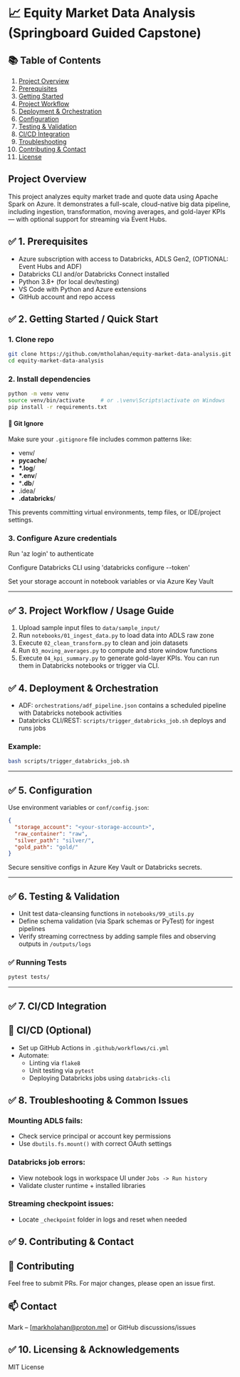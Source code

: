 # 📈 Equity Market Data Analysis (Springboard Guided Capstone)

## 📚 Table of Contents
1. [Project Overview](#project-overview)
2. [Prerequisites](#-1-prerequisites)
3. [Getting Started](#-2-getting-started--quick-start)
4. [Project Workflow](#-3-project-workflow--usage-guide)
5. [Deployment & Orchestration](#-4-deployment--orchestration)
6. [Configuration](#-5-configuration)
7. [Testing & Validation](#-6-testing--validation)
8. [CI/CD Integration](#-7-cicd-integration)
9. [Troubleshooting](#-8-troubleshooting--common-issues)
10. [Contributing & Contact](#-9-contributing--contact)
11. [License](#-10-licensing--acknowledgements)

## Project Overview

This project analyzes equity market trade and quote data using Apache Spark on Azure. It demonstrates a full-scale, cloud-native big data pipeline, including ingestion, transformation, moving averages, and gold-layer KPIs — with optional support for streaming via Event Hubs.



## ✅ 1. Prerequisites

- Azure subscription with access to Databricks, ADLS Gen2, (OPTIONAL: Event Hubs and ADF)
- Databricks CLI and/or Databricks Connect installed
- Python 3.8+ (for local dev/testing)
- VS Code with Python and Azure extensions
- GitHub account and repo access
  



## ✅ 2. Getting Started / Quick Start

### 1. Clone repo
```bash
git clone https://github.com/mtholahan/equity-market-data-analysis.git
cd equity-market-data-analysis
```

### 2. Install dependencies

```bash
python -m venv venv
source venv/bin/activate     # or .\venv\Scripts\activate on Windows
pip install -r requirements.txt
```

#### 📁 Git Ignore

Make sure your `.gitignore` file includes common patterns like:

- venv/
- __pycache__/
-  __*.log__/
-  __*.env__/
-  ***.db**/
-  .idea/
-  **.databricks**/

This prevents committing virtual environments, temp files, or IDE/project settings.

### 3. Configure Azure credentials

Run 'az login' to authenticate

Configure Databricks CLI using 'databricks configure --token'

Set your storage account in notebook variables or via Azure Key Vault

---



## ✅ 3. **Project Workflow / Usage Guide**

1. Upload sample input files to `data/sample_input/`
2. Run `notebooks/01_ingest_data.py` to load data into ADLS raw zone
3. Execute `02_clean_transform.py` to clean and join datasets
4. Run `03_moving_averages.py` to compute and store window functions
5. Execute `04_kpi_summary.py` to generate gold-layer KPIs.
   You can run them in Databricks notebooks or trigger via CLI.



## ✅ 4. Deployment & Orchestration

- ADF: `orchestrations/adf_pipeline.json` contains a scheduled pipeline with Databricks notebook activities
- Databricks CLI/REST: `scripts/trigger_databricks_job.sh` deploys and runs jobs

### Example:
```bash
bash scripts/trigger_databricks_job.sh
```



---

## ✅ 5. **Configuration**

Use environment variables or `conf/config.json`:

```json
{
  "storage_account": "<your-storage-account>",
  "raw_container": "raw",
  "silver_path": "silver/",
  "gold_path": "gold/"
}
```

Secure sensitive configs in Azure Key Vault or Databricks secrets.

---

## ✅ 6. **Testing & Validation**

- Unit test data-cleansing functions in `notebooks/99_utils.py`
- Define schema validation (via Spark schemas or PyTest) for ingest pipelines
- Verify streaming correctness by adding sample files and observing outputs in `/outputs/logs`

### ✅ Running Tests

```bash
pytest tests/
```

---



## ✅ 7. CI/CD Integration

## 🤖 CI/CD (Optional)

- Set up GitHub Actions in `.github/workflows/ci.yml`
- Automate:
  - Linting via `flake8`
  - Unit testing via `pytest`
  - Deploying Databricks jobs using `databricks-cli`



## ✅ 8. Troubleshooting & Common Issues

### Mounting ADLS fails:
- Check service principal or account key permissions
- Use `dbutils.fs.mount()` with correct OAuth settings

### Databricks job errors:
- View notebook logs in workspace UI under `Jobs -> Run history`
- Validate cluster runtime + installed libraries

### Streaming checkpoint issues:
- Locate `_checkpoint` folder in logs and reset when needed



## ✅ 9. Contributing & Contact

## 🤝 Contributing

Feel free to submit PRs. For major changes, please open an issue first.

## 📫 Contact

Mark – [markholahan@proton.me] or GitHub discussions/issues



## ✅ 10. Licensing & Acknowledgements

MIT License
